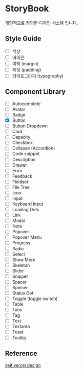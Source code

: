 # StoryBook

개인적으로 정의한 디자인 시스템 입니다.

## Style Guide

- [ ] 색상
- [ ] 아이콘
- [ ] 여백 (margin)
- [ ] 패딩 (padding)
- [ ] 타이포그라피 (typography)

## Component Library

- [ ] Autocomplete
- [ ] Avatar
- [ ] Badge
- [x] Button
- [ ] Button Dropdown
- [ ] Card
- [ ] Capacity
- [ ] Checkbox
- [ ] Collapse (Accordion)
- [ ] Code snippet
- [ ] Description
- [ ] Drawer
- [ ] Error
- [ ] Feedback
- [ ] Fieldset
- [ ] File Tree
- [ ] Icon
- [ ] Input
- [ ] Keyboard Input
- [ ] Loading Dots
- [ ] Link
- [ ] Modal
- [ ] Note
- [ ] Popover
- [ ] Popover Menu
- [ ] Progress
- [ ] Radio
- [ ] Select
- [ ] Show More
- [ ] Skeleton
- [ ] Slider
- [ ] Snippet
- [ ] Spacer
- [ ] Spinner
- [ ] Status Dot
- [ ] Toggle (toggle switch)
- [ ] Table
- [ ] Tabs
- [ ] Tag
- [ ] Text
- [ ] Textarea
- [ ] Toast
- [ ] Tooltip

## Reference

[zeit vercel design](https://vercel.com/design/autocomplete)
